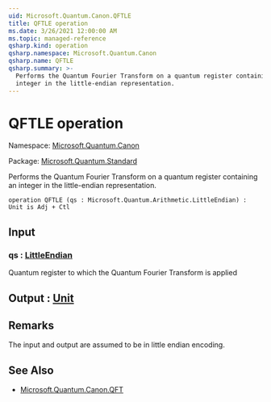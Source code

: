```yaml
---
uid: Microsoft.Quantum.Canon.QFTLE
title: QFTLE operation
ms.date: 3/26/2021 12:00:00 AM
ms.topic: managed-reference
qsharp.kind: operation
qsharp.namespace: Microsoft.Quantum.Canon
qsharp.name: QFTLE
qsharp.summary: >-
  Performs the Quantum Fourier Transform on a quantum register containing an
  integer in the little-endian representation.
---
```


# QFTLE operation

Namespace: [Microsoft.Quantum.Canon](xref:Microsoft.Quantum.Canon)

Package: [Microsoft.Quantum.Standard](https://nuget.org/packages/Microsoft.Quantum.Standard)


Performs the Quantum Fourier Transform on a quantum register containing aninteger in the little-endian representation.

```qsharp
operation QFTLE (qs : Microsoft.Quantum.Arithmetic.LittleEndian) : Unit is Adj + Ctl
```


## Input

### qs : [LittleEndian](xref:Microsoft.Quantum.Arithmetic.LittleEndian)

Quantum register to which the Quantum Fourier Transform is applied



## Output : [Unit](xref:microsoft.quantum.lang-ref.unit)



## Remarks

The input and output are assumed to be in little endian encoding.

## See Also

- [Microsoft.Quantum.Canon.QFT](xref:Microsoft.Quantum.Canon.QFT)